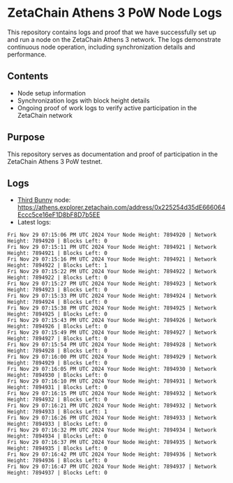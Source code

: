 # ZetaChain Athens 3 PoW Node Logs
This repository contains logs and proof that we have successfully set up and run a node on the ZetaChain Athens 3 network. The logs demonstrate continuous node operation, including synchronization details and performance.

## Contents
- Node setup information
- Synchronization logs with block height details
- Ongoing proof of work logs to verify active participation in the ZetaChain network

## Purpose
This repository serves as documentation and proof of participation in the ZetaChain Athens 3 PoW testnet.

## Logs

- [Third Bunny](https://thirdbunny.xyz/) node: https://athens.explorer.zetachain.com/address/0x225254d35dE666064Eccc5ce16eF1D8bF8D7b5EE
- Latest logs:
```
Fri Nov 29 07:15:06 PM UTC 2024 Your Node Height: 7894920 | Network Height: 7894920 | Blocks Left: 0
Fri Nov 29 07:15:11 PM UTC 2024 Your Node Height: 7894921 | Network Height: 7894921 | Blocks Left: 0
Fri Nov 29 07:15:16 PM UTC 2024 Your Node Height: 7894921 | Network Height: 7894922 | Blocks Left: 1
Fri Nov 29 07:15:22 PM UTC 2024 Your Node Height: 7894922 | Network Height: 7894922 | Blocks Left: 0
Fri Nov 29 07:15:27 PM UTC 2024 Your Node Height: 7894923 | Network Height: 7894923 | Blocks Left: 0
Fri Nov 29 07:15:33 PM UTC 2024 Your Node Height: 7894924 | Network Height: 7894924 | Blocks Left: 0
Fri Nov 29 07:15:38 PM UTC 2024 Your Node Height: 7894925 | Network Height: 7894925 | Blocks Left: 0
Fri Nov 29 07:15:43 PM UTC 2024 Your Node Height: 7894926 | Network Height: 7894926 | Blocks Left: 0
Fri Nov 29 07:15:49 PM UTC 2024 Your Node Height: 7894927 | Network Height: 7894927 | Blocks Left: 0
Fri Nov 29 07:15:54 PM UTC 2024 Your Node Height: 7894928 | Network Height: 7894928 | Blocks Left: 0
Fri Nov 29 07:16:00 PM UTC 2024 Your Node Height: 7894929 | Network Height: 7894929 | Blocks Left: 0
Fri Nov 29 07:16:05 PM UTC 2024 Your Node Height: 7894930 | Network Height: 7894930 | Blocks Left: 0
Fri Nov 29 07:16:10 PM UTC 2024 Your Node Height: 7894931 | Network Height: 7894931 | Blocks Left: 0
Fri Nov 29 07:16:15 PM UTC 2024 Your Node Height: 7894932 | Network Height: 7894932 | Blocks Left: 0
Fri Nov 29 07:16:21 PM UTC 2024 Your Node Height: 7894932 | Network Height: 7894933 | Blocks Left: 1
Fri Nov 29 07:16:26 PM UTC 2024 Your Node Height: 7894933 | Network Height: 7894933 | Blocks Left: 0
Fri Nov 29 07:16:32 PM UTC 2024 Your Node Height: 7894934 | Network Height: 7894934 | Blocks Left: 0
Fri Nov 29 07:16:37 PM UTC 2024 Your Node Height: 7894935 | Network Height: 7894935 | Blocks Left: 0
Fri Nov 29 07:16:42 PM UTC 2024 Your Node Height: 7894936 | Network Height: 7894936 | Blocks Left: 0
Fri Nov 29 07:16:47 PM UTC 2024 Your Node Height: 7894937 | Network Height: 7894937 | Blocks Left: 0
```
